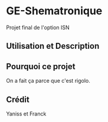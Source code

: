 # GE-Shematronique
Projet final de l'option ISN

## Utilisation et Description

## Pourquoi ce projet
On a fait ça parce que c'est rigolo.

## Crédit
Yaniss et Franck
